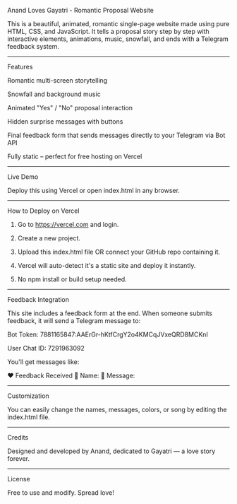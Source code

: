 Anand Loves Gayatri - Romantic Proposal Website

This is a beautiful, animated, romantic single-page website made using pure HTML, CSS, and JavaScript. It tells a proposal story step by step with interactive elements, animations, music, snowfall, and ends with a Telegram feedback system.


---

Features

Romantic multi-screen storytelling

Snowfall and background music

Animated "Yes" / "No" proposal interaction

Hidden surprise messages with buttons

Final feedback form that sends messages directly to your Telegram via Bot API

Fully static – perfect for free hosting on Vercel



---

Live Demo

Deploy this using Vercel or open index.html in any browser.


---

How to Deploy on Vercel

1. Go to https://vercel.com and login.


2. Create a new project.


3. Upload this index.html file OR connect your GitHub repo containing it.


4. Vercel will auto-detect it's a static site and deploy it instantly.


5. No npm install or build setup needed.




---

Feedback Integration

This site includes a feedback form at the end. When someone submits feedback, it will send a Telegram message to:

Bot Token: 7881165847:AAErGr-hKtfCrgY2o4KMCqJVxeQRD8MCKnI

User Chat ID: 7291963092


You'll get messages like:

❤️ Feedback Received
👤 Name: <user name>
📝 Message: <user message>


---

Customization

You can easily change the names, messages, colors, or song by editing the index.html file.


---

Credits

Designed and developed by Anand, dedicated to Gayatri — a love story forever.


---

License

Free to use and modify. Spread love!


